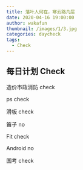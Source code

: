 ```yaml
---
title: 落叶人何在，寒云路几层
date: 2020-04-16 19:00:00
author: wakafun
thumbnail: /images/1/3.jpg
categories: daycheck
tags:
  - Check
---
```


## 每日计划 Check

造价市政消防    check

ps    check

滑板    check

笛子     no

Fit      check

Android       no

国考          check			

